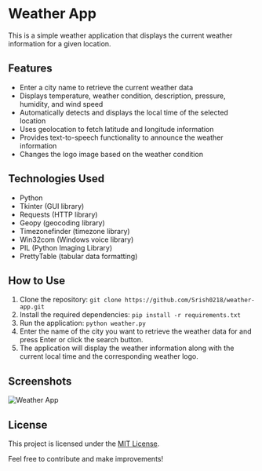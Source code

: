 # Weather App

This is a simple weather application that displays the current weather information for a given location.

## Features

- Enter a city name to retrieve the current weather data
- Displays temperature, weather condition, description, pressure, humidity, and wind speed
- Automatically detects and displays the local time of the selected location
- Uses geolocation to fetch latitude and longitude information
- Provides text-to-speech functionality to announce the weather information
- Changes the logo image based on the weather condition

## Technologies Used

- Python
- Tkinter (GUI library)
- Requests (HTTP library)
- Geopy (geocoding library)
- Timezonefinder (timezone library)
- Win32com (Windows voice library)
- PIL (Python Imaging Library)
- PrettyTable (tabular data formatting)

## How to Use

1. Clone the repository: `git clone https://github.com/Srish0218/weather-app.git`
2. Install the required dependencies: `pip install -r requirements.txt`
3. Run the application: `python weather.py`
4. Enter the name of the city you want to retrieve the weather data for and press Enter or click the search button.
5. The application will display the weather information along with the current local time and the corresponding weather logo.

## Screenshots

![Weather App](screenshots/weather_app.png)

## License

This project is licensed under the [MIT License](LICENSE).

Feel free to contribute and make improvements!
